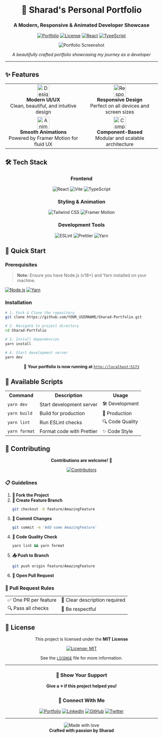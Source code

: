 <div align="center">

# 🚀 Sharad's Personal Portfolio

### A Modern, Responsive & Animated Developer Showcase

[![Portfolio](https://img.shields.io/badge/Portfolio-Live-brightgreen?style=for-the-badge&logo=vercel)](https://sharad77-portfolio.vercel.app/)
[![License](https://img.shields.io/badge/License-MIT-blue?style=for-the-badge)](LICENSE)
[![React](https://img.shields.io/badge/React-18+-61DAFB?style=for-the-badge&logo=react)](https://react.dev/)
[![TypeScript](https://img.shields.io/badge/TypeScript-5+-3178C6?style=for-the-badge&logo=typescript)](https://www.typescriptlang.org/)

![Portfolio Screenshot](https://via.placeholder.com/900x500.png?text=Portfolio+Screenshot+Here)

_A beautifully crafted portfolio showcasing my journey as a developer_

---

</div>

## ✨ Features

<table>
  <tr>
    <td align="center" width="50%">
      <img src="https://img.icons8.com/fluency/48/000000/design.png" alt="Design" width="40"/><br/>
      <strong>Modern UI/UX</strong><br/>
      Clean, beautiful, and intuitive design
    </td>
    <td align="center" width="50%">
      <img src="https://img.icons8.com/fluency/48/000000/responsive.png" alt="Responsive" width="40"/><br/>
      <strong>Responsive Design</strong><br/>
      Perfect on all devices and screen sizes
    </td>
  </tr>
  <tr>
    <td align="center" width="50%">
      <img src="https://img.icons8.com/fluency/48/000000/animation.png" alt="Animation" width="40"/><br/>
      <strong>Smooth Animations</strong><br/>
      Powered by Framer Motion for fluid UX
    </td>
    <td align="center" width="50%">
      <img src="https://img.icons8.com/fluency/48/000000/module.png" alt="Components" width="40"/><br/>
      <strong>Component-Based</strong><br/>
      Modular and scalable architecture
    </td>
  </tr>
</table>

## 🛠️ Tech Stack

<div align="center">

### Frontend

![React](https://img.shields.io/badge/React-20232A?style=for-the-badge&logo=react&logoColor=61DAFB)
![Vite](https://img.shields.io/badge/Vite-646CFF?style=for-the-badge&logo=vite&logoColor=white)
![TypeScript](https://img.shields.io/badge/TypeScript-007ACC?style=for-the-badge&logo=typescript&logoColor=white)

### Styling & Animation

![Tailwind CSS](https://img.shields.io/badge/Tailwind_CSS-38B2AC?style=for-the-badge&logo=tailwind-css&logoColor=white)
![Framer Motion](https://img.shields.io/badge/Framer_Motion-0055FF?style=for-the-badge&logo=framer&logoColor=white)

### Development Tools

![ESLint](https://img.shields.io/badge/ESLint-4B32C3?style=for-the-badge&logo=eslint&logoColor=white)
![Prettier](https://img.shields.io/badge/Prettier-F7B93E?style=for-the-badge&logo=prettier&logoColor=black)
![Yarn](https://img.shields.io/badge/Yarn-2C8EBB?style=for-the-badge&logo=yarn&logoColor=white)

</div>

## 🚀 Quick Start

### Prerequisites

> **Note:** Ensure you have Node.js (v18+) and Yarn installed on your machine.

[![Node.js](https://img.shields.io/badge/Node.js-18+-339933?style=flat-square&logo=node.js)](https://nodejs.org/)
[![Yarn](https://img.shields.io/badge/Yarn-Latest-2C8EBB?style=flat-square&logo=yarn)](https://yarnpkg.com/)

### Installation

```bash
# 1. Fork & Clone the repository
git clone https://github.com/YOUR_USERNAME/Sharad-Portfolio.git

# 2. Navigate to project directory
cd Sharad-Portfolio

# 3. Install dependencies
yarn install

# 4. Start development server
yarn dev
```

<div align="center">

🎉 **Your portfolio is now running at** [`http://localhost:5173`](http://localhost:5173)

</div>

## 📜 Available Scripts

<table>
  <tr>
    <th>Command</th>
    <th>Description</th>
    <th>Usage</th>
  </tr>
  <tr>
    <td><code>yarn dev</code></td>
    <td>Start development server</td>
    <td>🛠️ Development</td>
  </tr>
  <tr>
    <td><code>yarn build</code></td>
    <td>Build for production</td>
    <td>🚀 Production</td>
  </tr>
  <tr>
    <td><code>yarn lint</code></td>
    <td>Run ESLint checks</td>
    <td>🔍 Code Quality</td>
  </tr>
  <tr>
    <td><code>yarn format</code></td>
    <td>Format code with Prettier</td>
    <td>✨ Code Style</td>
  </tr>
</table>

## 🤝 Contributing

<div align="center">

**Contributions are welcome!** 🎉

[![Contributors](https://img.shields.io/badge/Contributors-Welcome-brightgreen?style=for-the-badge)](CONTRIBUTING.md)

</div>

### 📋 Guidelines

1. **🍴 Fork the Project**
2. **🌿 Create Feature Branch**
   ```bash
   git checkout -b feature/AmazingFeature
   ```
3. **📝 Commit Changes**
   ```bash
   git commit -m 'Add some AmazingFeature'
   ```
4. **🔧 Code Quality Check**
   ```bash
   yarn lint && yarn format
   ```
5. **📤 Push to Branch**
   ```bash
   git push origin feature/AmazingFeature
   ```
6. **🔄 Open Pull Request**

### 📝 Pull Request Rules

<table>
  <tr>
    <td>✅ One PR per feature</td>
    <td>📝 Clear description required</td>
  </tr>
  <tr>
    <td>🔍 Pass all checks</td>
    <td>🤝 Be respectful</td>
  </tr>
</table>

## 📄 License

<div align="center">

This project is licensed under the **MIT License**

[![License: MIT](https://img.shields.io/badge/License-MIT-yellow.svg?style=for-the-badge)](LICENSE)

See the [`LICENSE`](LICENSE) file for more information.

</div>

---

<div align="center">

### 🌟 Show Your Support

**Give a ⭐ if this project helped you!**

### 🔗 Connect With Me

[![Portfolio](https://img.shields.io/badge/Portfolio-Visit-FF5722?style=for-the-badge&logo=web&logoColor=white)](https://sharad77-portfolio.vercel.app/)
[![LinkedIn](https://img.shields.io/badge/LinkedIn-Connect-0077B5?style=for-the-badge&logo=linkedin&logoColor=white)](https://www.linkedin.com/in/chavda-sharad-46b7a02a8/)
[![GitHub](https://img.shields.io/badge/GitHub-Follow-181717?style=for-the-badge&logo=github&logoColor=white)](https://github.com/sharad-77)
[![Twitter](https://img.shields.io/badge/Twitter-Follow-1DA1F2?style=for-the-badge&logo=twitter&logoColor=white)](https://x.com/Devxsharad77)

---

<p align="center">
  <img src="https://img.shields.io/badge/Made%20with-❤️-red?style=for-the-badge" alt="Made with love"/>
  <br/>
  <strong>Crafted with passion by Sharad</strong>
</p>

</div>
